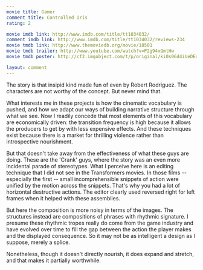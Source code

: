 ```yaml
---
movie title: Gamer
comment title: Controlled Iris
rating: 2

movie imdb link: http://www.imdb.com/title/tt1034032/
comment imdb link: http://www.imdb.com/title/tt1034032/reviews-234
movie tmdb link: http://www.themoviedb.org/movie/18501
movie tmdb trailer: http://www.youtube.com/watch?v=P2g94xQmtHw
movie tmdb poster: http://cf2.imgobject.com/t/p/original/ki0s06d4iUeDEdLfCcQQO2NY6Co.jpg

layout: comment
---
```


The story is that insipid kind made fun of even by Robert Rodriguez. The characters are not worthy of the concept. But never mind that.

What interests me in these projects is how the cinematic vocabulary is pushed, and how we adapt our ways of building narrative structure through what we see. Now I readily concede that most elements of this vocabulary are economically driven: the transition frequency is high because it allows the producers to get by with less expensive effects. And these techniques exist because there is a market for thrilling violence rather than introspective nourishment.

But that doesn't take away from the effectiveness of what these guys are doing. These are the 'Crank' guys, where the story was an even more incidental parade of stereotypes. What I perceive here is an editing technique that I did not see in the Transformers movies. In those films -- especially the first -- small incomprehensible snippets of action were unified by the motion across the snippets. That's why you had a lot of horizontal destructive actions. The editor clearly used reversed right for left frames when it helped with these assemblies.

But here the composition is more noisy in terms of the images. The structures instead are compositions of phrases with rhythmic signature. I presume these rhythmic tropes really do come from the game industry and have evolved over time to fill the gap between the action the player makes and the displayed consequence. So it may not be as intelligent a design as I suppose, merely a splice.

Nonetheless, though it doesn't directly nourish, it does expand and stretch, and that makes it partially worthwhile.